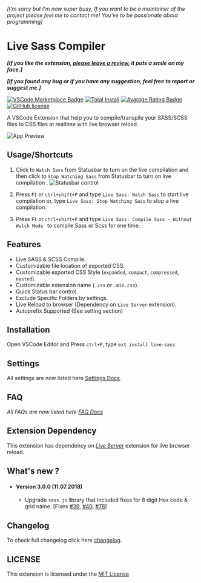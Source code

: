 _[I'm sorry but I'm now super busy, If you want to be a maintainer of the project please feel me to contact me! You've to be passionate about programming]_

# Live Sass Compiler

**_[If you like the extension, [please leave a review](https://marketplace.visualstudio.com/items?itemName=ritwickdey.live-sass#review-details), it puts a smile on my face.]_**

**_[If you found any bug or if you have any suggestion, feel free to report or suggest me.]_**

[![VSCode Marketplace Badge](https://img.shields.io/vscode-marketplace/v/ritwickdey.live-sass.svg?label=VSCode%20Marketplace&style=flat-square)](https://marketplace.visualstudio.com/items?itemName=ritwickdey.live-sass) [![Total Install](https://img.shields.io/vscode-marketplace/d/ritwickdey.live-sass.svg?style=flat-square)](https://marketplace.visualstudio.com/items?itemName=ritwickdey.live-sass) [![Avarage Rating Badge](https://img.shields.io/vscode-marketplace/r/ritwickdey.live-sass.svg?style=flat-square)](https://marketplace.visualstudio.com/items?itemName=ritwickdey.live-sass) [![GitHub license](https://img.shields.io/badge/license-MIT-blue.svg?style=flat-square)](https://github.com/ritwickdey/vscode-live-sass-compiler/)

A VSCode Extension that help you to compile/transpile your SASS/SCSS files to CSS files at realtime with live browser reload.

![App Preview](./images/Screenshot/AnimatedPreview.gif)

## Usage/Shortcuts
1. Click to `Watch Sass` from Statusbar to turn on the live compilation and then click to `Stop Watching Sass` from Statusbar to turn on live compilation . 
![Statusbar control](./images/Screenshot/statusbar.jpg)

2. Press `F1` or `ctrl+shift+P` and type `Live Sass: Watch Sass` to start live compilation or, type `Live Sass: Stop Watching Sass` to stop a live compilation.
3. Press `F1` or `ctrl+shift+P` and type `Live Sass: Compile Sass - Without Watch Mode ` to compile Sass or Scss for one time.

## Features
* Live SASS & SCSS Compile.
* Customizable file location of exported CSS.
* Customizable exported CSS Style (`expanded`, `compact`, `compressed`, `nested`).
* Customizable extension name (`.css` or `.min.css`).
* Quick Status bar control.
* Exclude Specific Folders by settings. 
* Live Reload to browser (Dependency on `Live Server` extension).
* Autoprefix Supported (See setting section)

## Installation
Open VSCode Editor and Press `ctrl+P`, type `ext install live-sass`.

## Settings
All settings are now listed here  [Settings Docs](./docs/settings.md).

## FAQ
*All FAQs are now listed here [FAQ Docs](./docs/faqs.md)*

## Extension Dependency 
This extension has dependency on _[Live Server](https://marketplace.visualstudio.com/items?itemName=ritwickdey.LiveServer)_ extension for live browser reload.

## What's new ?

* #### Version 3.0.0 (11.07.2018)
    *  Upgrade `sass.js` library that included fixes for 8 digit Hex code & grid name. [Fixes [#39](https://github.com/ritwickdey/vscode-live-sass-compiler/issues/39), [#40](https://github.com/ritwickdey/vscode-live-sass-compiler/issues/40), [#78](https://github.com/ritwickdey/vscode-live-sass-compiler/issues/77)]  

## Changelog
To check full changelog click here [changelog](CHANGELOG.md).

## LICENSE
This extension is licensed under the [MIT License](LICENSE)
